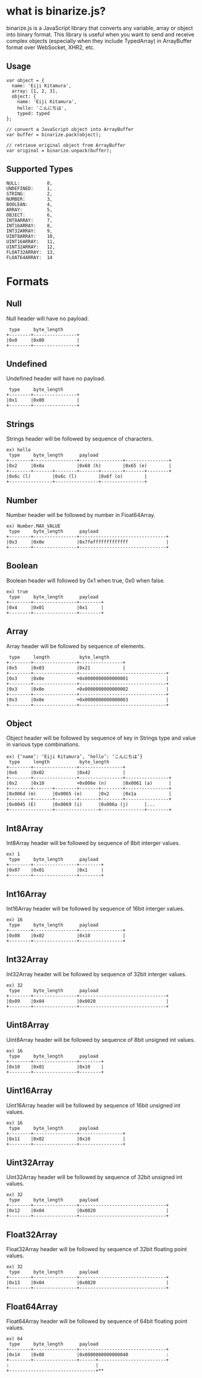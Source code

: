 # what is binarize.js?
binarize.js is a JavaScript library that converts any variable, array or object into binary format. This library is useful when you want to send and receive complex objects (especially when they include TypedArray) in ArrayBuffer format over WebSocket, XHR2, etc.  

## Usage
    var object = {  
      name: 'Eiji Kitamura',  
      array: [1, 2, 3],  
      object: {  
        name: 'Eiji Kitamura',  
        hello: 'こんにちは',  
        typed: typed  
    };  
  
    // convert a JavaScript object into ArrayBuffer  
    var buffer = binarize.pack(object);  
  
    // retrieve original object from ArrayBuffer  
    var original = binarize.unpack(buffer);  

## Supported Types
    NULL:          0,  
    UNDEFINED:     1,  
    STRING:        2,  
    NUMBER:        3,  
    BOOLEAN:       4,  
    ARRAY:         5,  
    OBJECT:        6,  
    INT8ARRAY:     7,  
    INT16ARRAY:    8,  
    INT32ARRAY:    9,  
    UINT8ARRAY:    10,  
    UINT16ARRAY:   11,  
    UINT32ARRAY:   12,  
    FLOAT32ARRAY:  13,  
    FLOAT64ARRAY:  14  
  

# Formats

## Null
Null header will have no payload.  
  
     type     byte_length  
    +--------+----------------+  
    |0x0     |0x00            |  
    +--------+----------------+  

## Undefined
Undefined header will have no payload.  
  
     type     byte_length  
    +--------+----------------+  
    |0x1     |0x00            |  
    +--------+----------------+  

## Strings
Strings header will be followed by sequence of characters.  
  
    ex) hello  
     type     byte_length      payload  
    +--------+----------------+----------------+----------------+  
    |0x2     |0x0a            |0x68 (h)        |0x65 (e)        |  
    +--------+-------+--------+-------+--------+-------+--------+  
    |0x6c (l)        |0x6c (l)        |0x6f (o)        |  
    +----------------+----------------+----------------+  

## Number
Number header will be followed by number in Float64Array.  
  
    ex) Number.MAX_VALUE  
     type     byte_length      payload  
    +--------+----------------+--------------------------------+  
    |0x3     |0x0e            |0x7fefffffffffffff              |  
    +--------+----------------+--------------------------------+  

## Boolean
Boolean header will followed by     0x1 when     true,     0x0 when     false.  
  
    ex) true  
     type     byte_length      payload  
    +--------+----------------+--------+  
    |0x4     |0x01            |0x1     |  
    +--------+----------------+--------+  

## Array
Array header will be followed by sequence of elements.  
  
     type     length           byte_length  
    +--------+----------------+----------------+  
    |0x5     |0x03            |0x21            |  
    +--------+----------------+--------------------------------+  
    |0x3     |0x0e            +0x0000000000000001              |  
    +--------+----------------+--------------------------------+  
    |0x3     |0x0e            +0x0000000000000002              |  
    +--------+----------------+--------------------------------+  
    |0x3     |0x0e            +0x0000000000000003              |  
    +--------+----------------+--------------------------------+  

## Object
Object header will be followed by sequence of key in Strings type and value in various type combinations.  
  
    ex) {‘name’: ‘Eiji Kitamura’, ‘hello’: ‘こんにちは’}  
     type     length           byte_length  
    +--------+----------------+----------------+  
    |0x6     |0x02            |0x42            |  
    +--------+----------------+----------------+----------------+  
    |0x2     |0x10            +0x006e (n)      |0x0061 (a)      |  
    +--------+-------+--------+-------+--------+----------------+  
    |0x006d (m)      |0x0065 (e)      |0x2     |0x1a            |  
    +--------+-------+--------+-------+--------+----------------+  
    |0x0045 (E)      |0x0069 (i)      |0x006a (j)      |...  
    +----------------+----------------+----------------+--------+  

## Int8Array
Int8Array header will be followed by sequence of 8bit interger values.  
  
    ex) 1  
     type     byte_length      payload  
    +--------+----------------+--------+  
    |0x07    |0x01            |0x1     |  
    +--------+----------------+--------+  

## Int16Array
Int16Array header will be followed by sequence of 16bit interger values.  
  
    ex) 16  
     type     byte_length      payload  
    +--------+----------------+----------------+  
    |0x08    |0x02            |0x10            |  
    +--------+----------------+----------------+  

## Int32Array
Int32Array header will be followed by sequence of 32bit interger values.  
  
    ex) 32  
     type     byte_length      payload  
    +--------+----------------+--------------------------------+  
    |0x09    |0x04            |0x0020                          |  
    +--------+----------------+--------------------------------+  

## Uint8Array
Uint8Array header will be followed by sequence of 8bit unsigned int values.  
  
    ex) 16  
     type     byte_length      payload  
    +--------+----------------+--------+  
    |0x10    |0x01            |0x10    |  
    +--------+----------------+--------+  

## Uint16Array
Uint16Array header will be followed by sequence of 16bit unsigned int values.  
  
    ex) 16  
     type     byte_length      payload  
    +--------+----------------+----------------+  
    |0x11    |0x02            |0x10            |  
    +--------+----------------+----------------+  

## Uint32Array
Uint32Array header will be followed by sequence of 32bit unsigned int values.  
  
    ex) 32  
     type     byte_length      payload  
    +--------+----------------+--------------------------------+  
    |0x12    |0x04            |0x0020                          |  
    +--------+----------------+--------------------------------+  

## Float32Array
Float32Array header will be followed by sequence of 32bit floating point values.  
  
    ex) 32  
     type     byte_length      payload  
    +--------+----------------+--------------------------------+  
    |0x13    |0x04            |0x0020                          |  
    +--------+----------------+--------------------------------+  

## Float64Array
Float64Array header will be followed by sequence of 64bit floating point values.  
  
    ex) 64  
     type     byte_length      payload  
    +--------+----------------+--------------------------------+  
    |0x14    |0x08            |0x0000000000000040              :  
    +--------+----------------+------+-------------------------+  
    :                                |  
    +--------------------------------+**